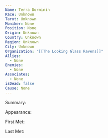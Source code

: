 ```yaml
---
Name: Terra Dorminin
Race: Unknown
Tarot: Unknown
Moniker: None
Position: None
Origin: Unknown
Country: Unknown
Region: Unknown
City: Unknown
Organization: "[[The Looking Glass Ravens]]"
Allies:
  - None
Enemies:
  - None
Associates:
  - None
isDead: false
Cause: None
---
```

Summary:

Appearance: 

First Met: 

Last Met: 
